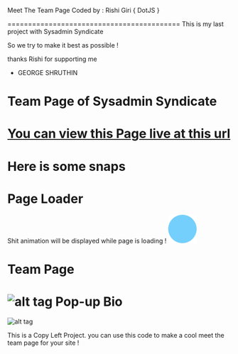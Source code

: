 Meet The Team Page 
Coded by : Rishi Giri { DotJS }

==========================================
This is my last project with Sysadmin Syndicate

So we try to make it best as possible ! 

thanks Rishi for supporting me 

- GEORGE SHRUTHIN

Team Page of Sysadmin Syndicate
==================================

<a href="http://sysadminsyndicate.github.io/meet-the-team" target="_blank">You can view this Page live at this url</a>
======================================================================================================================
Here is some snaps 
==============================

Page Loader 
=======================================
Shit animation will be displayed while page is loading ! ![alt tag](img/loader.gif)

Team Page 
=======================================
![alt tag](http://f.cl.ly/items/200p0L320u1R3r2q270P/meetsnap2.JPG)
Pop-up Bio
=======================================
![alt tag](http://f.cl.ly/items/0L2V151C3d0p2v2u1e0g/meetsnap3.JPG)

This is a Copy Left Project. you can use this code to make a cool meet the team page for your site ! 
